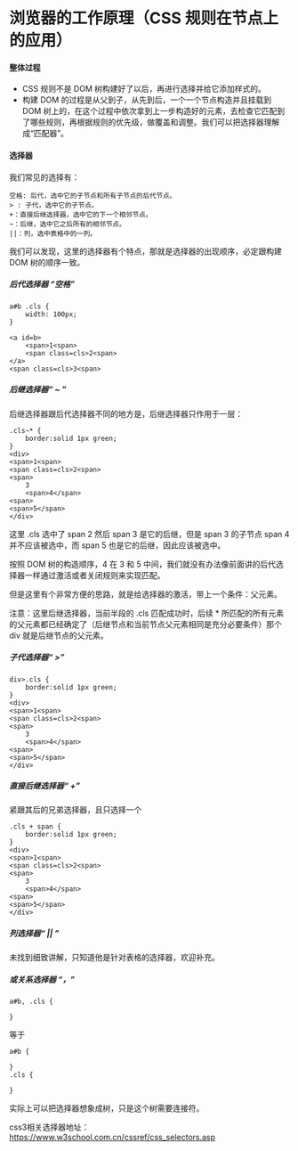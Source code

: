 # 浏览器的工作原理（CSS 规则在节点上的应用）

#### 整体过程

-  CSS 规则不是 DOM 树构建好了以后，再进行选择并给它添加样式的。
- 构建 DOM 的过程是从父到子，从先到后，一个一个节点构造并且挂载到 DOM 树上的，在这个过程中依次拿到上一步构造好的元素，去检查它匹配到了哪些规则，再根据规则的优先级，做覆盖和调整。我们可以把选择器理解成“匹配器”。

#### 选择器

我们常见的选择有：

```
空格: 后代，选中它的子节点和所有子节点的后代节点。
> : 子代，选中它的子节点。
+：直接后继选择器，选中它的下一个相邻节点。
~：后继，选中它之后所有的相邻节点。
||：列，选中表格中的一列。
```

我们可以发现，这里的选择器有个特点，那就是选择器的出现顺序，必定跟构建 DOM 树的顺序一致。

##### 后代选择器 “空格”

```
a#b .cls {
    width: 100px;
}
```

```
<a id=b>
    <span>1<span>
    <span class=cls>2<span>
</a>
<span class=cls>3<span>
```

##### 后继选择器“ ~ ”

后继选择器跟后代选择器不同的地方是，后继选择器只作用于一层：

```
.cls~* {
    border:solid 1px green;
}
<div>
<span>1<span>
<span class=cls>2<span>
<span>
    3
    <span>4</span>
<span>
<span>5</span>
</div>
```

这里 .cls 选中了 span 2    然后 span 3 是它的后继，但是 span 3 的子节点 span 4 并不应该被选中，而 span 5 也是它的后继，因此应该被选中。

按照 DOM 树的构造顺序，4 在 3 和 5 中间，我们就没有办法像前面讲的后代选择器一样通过激活或者关闭规则来实现匹配。

但是这里有个非常方便的思路，就是给选择器的激活，带上一个条件：父元素。

注意：这里后继选择器，当前半段的 .cls 匹配成功时，后续 * 所匹配的所有元素的父元素都已经确定了（后继节点和当前节点父元素相同是充分必要条件）那个 div 就是后继节点的父元素。

##### 子代选择器“ >”

```
div>.cls {
    border:solid 1px green;
}
<div>
<span>1<span>
<span class=cls>2<span>
<span>
    3
    <span>4</span>
<span>
<span>5</span>
</div>
```

##### 直接后继选择器“ +”

紧跟其后的兄弟选择器，且只选择一个

```
.cls + span {
    border:solid 1px green;
}
<div>
<span>1<span>
<span class=cls>2<span>
<span>
    3
    <span>4</span>
<span>
<span>5</span>
</div>
```

##### 列选择器“ || ”

未找到细致讲解，只知道他是针对表格的选择器，欢迎补充。

##### 或关系选择器 “，”

```
a#b, .cls {

}
```

等于

```
a#b {

}
.cls {

}
```

实际上可以把选择器想象成树，只是这个树需要连接符。



css3相关选择器地址：https://www.w3school.com.cn/cssref/css_selectors.asp